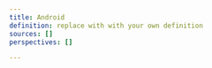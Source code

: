 ```yaml
---
title: Android
definition: replace with with your own definition
sources: []
perspectives: []

---
```

